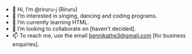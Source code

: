 - 👋 Hi, I’m @riruru-j [Riruru]
- 👀 I’m interested in singing, dancing and coding programs.
- 🌱 I’m currently learning HTML.
- 💞️ I’m looking to collaborate on [haven't decided].
- 📫 To reach me, use the email bennikathe3@gmail.com [for business enquiries].
